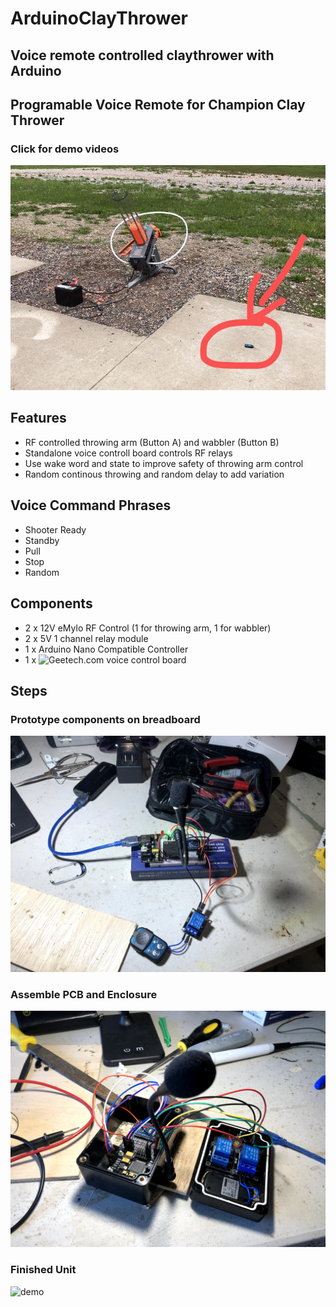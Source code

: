 # ArduinoClayThrower
## Voice remote controlled claythrower with Arduino

## Programable Voice Remote for Champion Clay Thrower
### Click for demo videos
[![click](https://github.com/yanqiangyu/ArduinoClayThrower/blob/main/animation.gif?raw=true)](https://youtu.be/K57nfWaYino)

## Features
 - RF controlled throwing arm (Button A) and wabbler (Button B)
 - Standalone voice controll board controls RF relays
 - Use wake word and state to improve safety of throwing arm control
 - Random continous throwing and random delay to add variation

## Voice Command Phrases
 - Shooter Ready
 - Standby
 - Pull
 - Stop
 - Random

## Components
 - 2 x 12V eMylo RF Control (1 for throwing arm, 1 for wabbler)
 - 2 x 5V 1 channel relay module
 - 1 x Arduino Nano Compatible Controller
 - 1 x ![Geetech.com](http://www.geeetech.com) voice control board 

## Steps

### Prototype components on breadboard
![demo](https://github.com/yanqiangyu/ArduinoClayThrower/blob/main/breadboard.jpg?raw=true)

### Assemble PCB and Enclosure
![demo](https://github.com/yanqiangyu/ArduinoClayThrower/blob/main/packaging.jpg?raw=true)

### Finished Unit
![demo](https://github.com/yanqiangyu/ArduinoClayThrower/blob/main/unit.png?raw=true)
